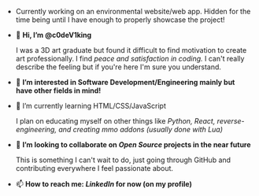 - Currently working on an environmental website/web app. Hidden for the time being until I have enough to properly showcase the project!

- 👋 <b>Hi, I’m @c0deV1king</b> <br>
      <p> I was a 3D art graduate but found it difficult to find motivation to create art professionally.
  I find <em>peace and satisfaction in coding.</em> I can't really describe the feeling but if you're here
      I'm sure you understand. </p>

- 👀 <b>I’m interested in Software Development/Engineering mainly but have other fields in mind!</b>

- 🌱 I’m currently learning HTML/CSS/JavaScript <br>
      <p> I plan on educating myself on other things like <em>Python, React, reverse-engineering, and creating mmo addons (usually done with Lua)</em> </p>

- 💞️ <b>I’m looking to collaborate on <em>Open Source</em> projects in the near future</b><br>
      <p>This is something I can't wait to do, just going through GitHub and contributing everywhere I feel passionate about.</p>

- 📫 <b>How to reach me: <em>LinkedIn</em> for now (on my profile)</b>

<!---
c0deV1king/c0deV1king is a ✨ special ✨ repository because its `README.md` (this file) appears on your GitHub profile.
You can click the Preview link to take a look at your changes.
--->
